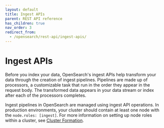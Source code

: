 ```yaml
---
layout: default
title: Ingest APIs
parent: REST API reference
has_children: true
nav_order: 3
redirect_from:
  - /opensearch/rest-api/ingest-apis/
---
```


# Ingest APIs

Before you index your data, OpenSearch's ingest APIs help transform your data through the creation of ingest pipelines. Pipelines are made up of processors, a customizable task that run in the order they appear in the request body. The transformed data appears in your data stream or index after each of the processors completes.

Ingest pipelines in OpenSearch are managed using ingest API operations. In production environments, your cluster should contain at least one node with the `node.roles: [ingest]`. For more information on setting up node roles within a cluster, see [Cluster Formation]({{site.url}}{{site.baseurl}}/cluster/).
